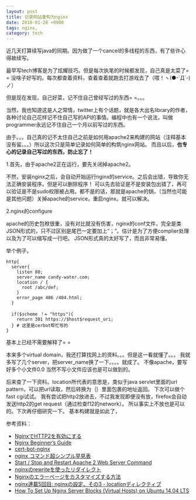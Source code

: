 ```yaml
---
layout: post
title: 记录网站重构为nginx
date: 2018-01-28 +0900
tags: nginx,
category: tech
---
```



近几天打算续写java的同期。因为做了一个cancel的多线程的东西，有了些许心得故续写。

最早写tech博客是为了炫耀技巧。但是每次执笔的时候都发现，自己真是太菜了= = 没啥子好写的。每次都查着资料，查着查着就跑去打游戏去了<span>（喂！ヽ(●-`Д´-)ノ）</span>

但是现在发现，自己好菜，记不住自己曾经写过的东西= =。。。

当然，我也知道这是人之常情，twitter上有个话题，就是各大出名library的作者，各种讨论自己花样记不住自己写的API的事情。编程中也有一个说法，叫做programmer永远记不住自己一个月以前写过的东西。

由于。。。自己真的记不太住自己之前是如何用apache2来构建的网站（注释基本没有留。。。）所以这次只是简单记录如何简单的构筑nginx网站。
而且以后，**也专心的记录自己写过的东西，防止忘了！**

1.首先，由于apache2正在运行，要先关闭掉apache2。

不然，安装nginx之后，会自动开始运行nginx的service。之后会出错，导致你无法正确安装程序。但是可以删除程序！
可以先去验证是不是安装包出错了，再可以验证是不是sudo权限被占用。都不是的话，那就是apache的锅，（当然也可能是其他问题）关掉apache的service，重启nginx。就可以解决。

2.nginx的configure

apache的历史包袱很重，没有对比就没有伤害，nginx的conf文件，完全是类JSON形式的，只不过区别是尾巴一定要加上“；”。估计是为了方便complier处理以及为了可以缩写成一行吧。
JSON形式真的太好写了，而且非常易懂。

举个例子。

```
http{
  server{
    listen 80;
    server_name candy-water.com;
    location / {
      root /abc/def;
    }
    error_page 406 /404.html;
  }

  if($scheme ！= "https"){
    return 301 https://$host$request_uri;
  } # 这里是cerbot帮忙写的
}
```

基本上已经不需要解释了= =

本来多个virtual domain，我还打算找网上的资料。。。但是这一看就懂了。。。
我就多写了几个server，把server_name换了一下。。。。就成了。
不像apache，要写好多个小文件0.0  当然不写小文件应该也是可以做到的。

后来查了一下资料。location所代表的意思是，类似于java servlet里面的url pattern，可以把url读取，然后转换为｛｝里面包裹的地址返回。
下次可以做个fast cgi试试。
我有尝试把http2放进去，不过我发现即便没有放，firefox会自动发送http2的get request（通过检查f12的network）。
所以事实上不放也是可以的。下次再仔细研究一下。
基本构建就是如此了，



参考资料：
+ [NginxでHTTP2を有効にする](https://qiita.com/Aruneko/items/8c11f9e45a33457c3c1f)
+ [Nginx Beginner’s Guide](https://nginx.org/en/docs/beginners_guide.html)
+ [cert-bot-nginx](https://certbot.eff.org/#ubuntutyakkety-nginx)
+ [nginx コマンド超シンプル早見表](https://qiita.com/katzueno/items/44e02db2f1bfa0de5860)
+ [Start / Stop and Restart Apache 2 Web Server Command](https://www.cyberciti.biz/faq/star-stop-restart-apache2-webserver/)
+ [nginxのrewriteを使ったリダイレクト](https://www.skyarch.net/blog/?p=7088)
+ [Nginxのエラーページをカスタマイズする方法](https://qiita.com/ryounagaoka/items/fd641e39a196b47db875)
+ [nginx連載5回目: nginxの設定、その3 - locationディレクティブ](https://heartbeats.jp/hbblog/2012/04/nginx05.html)
+ [How To Set Up Nginx Server Blocks (Virtual Hosts) on Ubuntu 14.04 LTS ](https://www.digitalocean.com/community/tutorials/how-to-set-up-nginx-server-blocks-virtual-hosts-on-ubuntu-14-04-lts)
